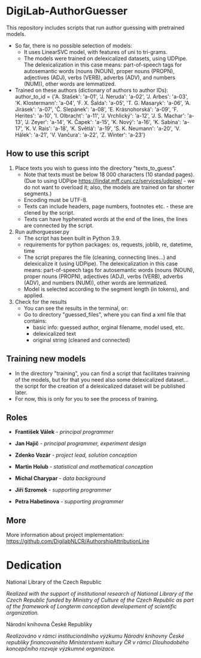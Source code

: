 # DigiLab-AuthorGuesser
This repository includes scripts that run author guessing with pretrained models.
- So far, there is no possible selection of models:
    - It uses LinearSVC model, with features of uni to tri-grams.
    - The models were trained on delexicalized datasets, using UDPipe. The delexicalization in this case means: part-of-speech tags for autosemantic words (nouns (NOUN), proper nouns (PROPN), adjectives (ADJ), verbs (VERB), adverbs (ADV), and numbers (NUM)), other words are lemmatized.
- Trained on these authors (dictionary of authors to author IDs):
author_to_id = {'A. Stašek': 'a-01',
                'J. Neruda': 'a-02',
                'J. Arbes': 'a-03',
                'K. Klostermann': 'a-04',
                'F. X. Šalda': 'a-05',
                'T. G. Masaryk': 'a-06',
                'A. Jirásek': 'a-07',
                'Č. Slepánek': 'a-08',
                'E. Krásnohorská': 'a-09',
                'F. Herites': 'a-10',
                'I. Olbracht': 'a-11',
                'J. Vrchlický': 'a-12',
                'J. S. Machar': 'a-13',
                'J. Zeyer': 'a-14',
                'K. Čapek': 'a-15',
                'K. Nový': 'a-16',
                'K. Sabina': 'a-17',
                'K. V. Rais': 'a-18',
                'K. Světlá': 'a-19',
                'S. K. Neumann': 'a-20',
                'V. Hálek': 'a-21',
                'V. Vančura': 'a-22',
                'Z. Winter': 'a-23'}

## How to use this script
1) Place texts you wish to guess into the directory "texts_to_guess".
    - Note that texts must be below 18 000 characters (10 standad pages). (Due to using UDPipe https://lindat.mff.cuni.cz/services/udpipe/ - we do not want to overload it; also, the models are trained on far shorter segments.)
    - Encoding must be UTF-8.
    - Texts can include headers, page numbers, footnotes etc. - these are clened by the script.
    - Texts can have hyphenated words at the end of the lines, the lines are connected by the script.
2) Run authorguesser.py
    - The script has been built in Python 3.9.
    - requirements for python packages: os, requests, joblib, re, datetime, time
    - The script prepares the file (cleaning, connecting lines...) and delexicalize it (using UDPipe). The delexicalization in this case means: part-of-speech tags for autosemantic words (nouns (NOUN), proper nouns (PROPN), adjectives (ADJ), verbs (VERB), adverbs (ADV), and numbers (NUM)), other words are lemmatized.
    - Model is selected according to the segment length (in tokens), and applied.
3) Check for the results
    - You can see the results in the terminal, or:
    - Go to directory "guessed_files", where you can find a xml file that contains:
        - basic info: guessed author, orginal filename, model used, etc.
        - delexicalized text
        - original string (cleaned and connected)

## Training new models
- In the directory "training", you can find a script that facilitates trainning of the models, but for that you need also some delexicalized dataset... the script for the creation of a delexicalized dataset will be published later.
- For now, this is only for you to see the process of training.

## **Roles**

* **František Válek** - *principal programmer*
* **Jan Hajič** - *principal programmer, experiment design*

* **Zdenko Vozár** -  *project lead, solution conception*
* **Martin Holub** -  *statistical and mathematical conception*
* **Michal Charypar** -  *data background*
* **Jiří Szromek** -  *supporting programmer*
* **Petra Habetinova** -  *supporting programmer*


## **More**
More information about project implementation: https://github.com/DigilabNLCR/AuthorshipAttributionLine

# Dedication
National Library of the Czech Republic

_Realized with the support of institutional research of National Library of the Czech Republic funded by Ministry of Culture of the Czech Republic as part of the framework of Longterm conception developement of scientific organization._

Národní knihovna České Republiky

_Realizováno v rámci institucionálního výzkumu Národní knihovny České republiky financovaného Ministerstvem kultury ČR v rámci Dlouhodobého koncepčního rozvoje výzkumné organizace._
